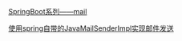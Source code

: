 [SpringBoot系列——mail](https://www.cnblogs.com/huanzi-qch/p/9957987.html)  

[使用spring自带的JavaMailSenderImpl实现邮件发送](https://blog.csdn.net/sinat_27535209/article/details/83658306)